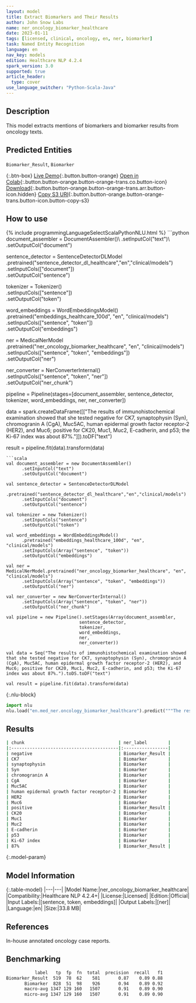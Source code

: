 ```yaml
---
layout: model
title: Extract Biomarkers and Their Results
author: John Snow Labs
name: ner_oncology_biomarker_healthcare
date: 2023-01-11
tags: [licensed, clinical, oncology, en, ner, biomarker]
task: Named Entity Recognition
language: en
nav_key: models
edition: Healthcare NLP 4.2.4
spark_version: 3.0
supported: true
article_header:
  type: cover
use_language_switcher: "Python-Scala-Java"
---
```


## Description

This model extracts mentions of biomarkers and biomarker results from oncology texts.

## Predicted Entities

`Biomarker_Result`, `Biomarker`

{:.btn-box}
[Live Demo](https://demo.johnsnowlabs.com/healthcare/NER_ONCOLOGY_CLINICAL/){:.button.button-orange}
[Open in Colab](https://colab.research.google.com/github/JohnSnowLabs/spark-nlp-workshop/blob/master/tutorials/Certification_Trainings/Healthcare/27.Oncology_Model.ipynb){:.button.button-orange.button-orange-trans.co.button-icon}
[Download](https://s3.amazonaws.com/auxdata.johnsnowlabs.com/clinical/models/ner_oncology_biomarker_healthcare_en_4.2.4_3.0_1673477151495.zip){:.button.button-orange.button-orange-trans.arr.button-icon.hidden}
[Copy S3 URI](s3://auxdata.johnsnowlabs.com/clinical/models/ner_oncology_biomarker_healthcare_en_4.2.4_3.0_1673477151495.zip){:.button.button-orange.button-orange-trans.button-icon.button-copy-s3}

## How to use



<div class="tabs-box" markdown="1">
{% include programmingLanguageSelectScalaPythonNLU.html %}
```python
document_assembler = DocumentAssembler()\
      .setInputCol("text")\
      .setOutputCol("document")

sentence_detector = SentenceDetectorDLModel\
      .pretrained("sentence_detector_dl_healthcare","en","clinical/models")\
      .setInputCols(["document"])\
      .setOutputCol("sentence")

tokenizer = Tokenizer() \
      .setInputCols(["sentence"]) \
      .setOutputCol("token")

word_embeddings = WordEmbeddingsModel()\
      .pretrained("embeddings_healthcare_100d", "en", "clinical/models")\
      .setInputCols(["sentence", "token"]) \
      .setOutputCol("embeddings")                

ner = MedicalNerModel\
      .pretrained("ner_oncology_biomarker_healthcare", "en", "clinical/models") \
      .setInputCols(["sentence", "token", "embeddings"]) \
      .setOutputCol("ner")

ner_converter = NerConverterInternal() \
      .setInputCols(["sentence", "token", "ner"]) \
      .setOutputCol("ner_chunk")
        
pipeline = Pipeline(stages=[document_assembler,
                            sentence_detector,
                            tokenizer,
                            word_embeddings,
                            ner,
                            ner_converter])

data = spark.createDataFrame([["The results of immunohistochemical examination showed that she tested negative for CK7, synaptophysin (Syn), chromogranin A (CgA), Muc5AC, human epidermal growth factor receptor-2 (HER2), and Muc6; positive for CK20, Muc1, Muc2, E-cadherin, and p53; the Ki-67 index was about 87%."]]).toDF("text")

result = pipeline.fit(data).transform(data)
        
```
```scala
val document_assembler = new DocumentAssembler()
      .setInputCol("text")
      .setOutputCol("document")
    
val sentence_detector = SentenceDetectorDLModel
      .pretrained("sentence_detector_dl_healthcare","en","clinical/models")
      .setInputCols("document")
      .setOutputCol("sentence")
    
val tokenizer = new Tokenizer()
      .setInputCols("sentence")
      .setOutputCol("token")
    
val word_embeddings = WordEmbeddingsModel()
      .pretrained("embeddings_healthcare_100d", "en", "clinical/models")
      .setInputCols(Array("sentence", "token"))
      .setOutputCol("embeddings")                
    
val ner = MedicalNerModel.pretrained("ner_oncology_biomarker_healthcare", "en", "clinical/models")
      .setInputCols(Array("sentence", "token", "embeddings"))
      .setOutputCol("ner")
    
val ner_converter = new NerConverterInternal()
      .setInputCols(Array("sentence", "token", "ner"))
      .setOutputCol("ner_chunk")
        
val pipeline = new Pipeline().setStages(Array(document_assembler,
                            sentence_detector,
                            tokenizer,
                            word_embeddings,
                            ner,
                            ner_converter))    

val data = Seq("The results of immunohistochemical examination showed that she tested negative for CK7, synaptophysin (Syn), chromogranin A (CgA), Muc5AC, human epidermal growth factor receptor-2 (HER2), and Muc6; positive for CK20, Muc1, Muc2, E-cadherin, and p53; the Ki-67 index was about 87%.").toDS.toDF("text")

val result = pipeline.fit(data).transform(data)
```


{:.nlu-block}
```python
import nlu
nlu.load("en.med_ner.oncology_biomarker_healthcare").predict("""The results of immunohistochemical examination showed that she tested negative for CK7, synaptophysin (Syn), chromogranin A (CgA), Muc5AC, human epidermal growth factor receptor-2 (HER2), and Muc6; positive for CK20, Muc1, Muc2, E-cadherin, and p53; the Ki-67 index was about 87%.""")
```

</div>

## Results

```bash
| chunk                                    | ner_label        |
|:-----------------------------------------|:-----------------|
| negative                                 | Biomarker_Result |
| CK7                                      | Biomarker        |
| synaptophysin                            | Biomarker        |
| Syn                                      | Biomarker        |
| chromogranin A                           | Biomarker        |
| CgA                                      | Biomarker        |
| Muc5AC                                   | Biomarker        |
| human epidermal growth factor receptor-2 | Biomarker        |
| HER2                                     | Biomarker        |
| Muc6                                     | Biomarker        |
| positive                                 | Biomarker_Result |
| CK20                                     | Biomarker        |
| Muc1                                     | Biomarker        |
| Muc2                                     | Biomarker        |
| E-cadherin                               | Biomarker        |
| p53                                      | Biomarker        |
| Ki-67 index                              | Biomarker        |
| 87%                                      | Biomarker_Result |
```

{:.model-param}
## Model Information

{:.table-model}
|---|---|
|Model Name:|ner_oncology_biomarker_healthcare|
|Compatibility:|Healthcare NLP 4.2.4+|
|License:|Licensed|
|Edition:|Official|
|Input Labels:|[sentence, token, embeddings]|
|Output Labels:|[ner]|
|Language:|en|
|Size:|33.8 MB|

## References

In-house annotated oncology case reports.

## Benchmarking

```bash
           label   tp  fp  fn  total  precision  recall   f1
Biomarker_Result  519  78  62    581       0.87    0.89 0.88
       Biomarker  828  51  98    926       0.94    0.89 0.92
       macro-avg 1347 129 160   1507       0.91    0.89 0.90
       micro-avg 1347 129 160   1507       0.91    0.89 0.90
```